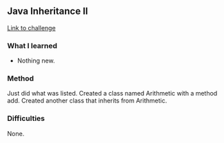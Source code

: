 ## Java Inheritance II

[Link to challenge](https://www.hackerrank.com/challenges/java-inheritance-2)

### What I learned
- Nothing new.

### Method
Just did what was listed. Created a class named Arithmetic with a method add. Created
another class that inherits from Arithmetic.

### Difficulties
None.

